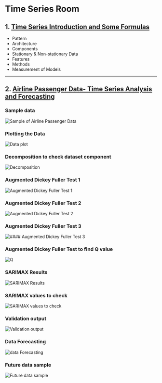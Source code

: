 # Time Series Room

## 1. [Time Series Introduction and Some Formulas](https://github.com/RusticHaze634/Time-Series-Room/blob/main/Codes/time-series.ipynb)

- Pattern 
- Architecture
- Components
- Stationary & Non-stationary Data
- Features
- Methods
- Measurement of Models

*** 

## 2. [Airline Passenger Data- Time Series Analysis and Forecasting](https://www.kaggle.com/diplod0cus/airline-passenger-data-time-series-analysis)

### Sample data

  ![Sample of Airline Passenger Data](https://github.com/RusticHaze634/Time-Series-Room/blob/main/Images/1.%20Sample%20data.jpg)
  
### Plotting the Data

  ![Data plot](https://github.com/RusticHaze634/Time-Series-Room/blob/main/Images/2.%20data%20plot.png)
  
### Decomposition to check dataset component

  ![Decomposition](https://github.com/RusticHaze634/Time-Series-Room/blob/main/Images/3.%20Decomposition%20to%20check%20dataset%20component.png)
  
### Augmented Dickey Fuller Test 1

  ![Augmented Dickey Fuller Test 1](https://github.com/RusticHaze634/Time-Series-Room/blob/main/Images/4.%20Augmented%20Dickey%20Fuller%20Test%201.png)
  
### Augmented Dickey Fuller Test 2

  ![Augmented Dickey Fuller Test 2](https://github.com/RusticHaze634/Time-Series-Room/blob/main/Images/5.%20Augmented%20Dickey%20Fuller%20Test%202.png)
  
### Augmented Dickey Fuller Test 3

  ![#### Augmented Dickey Fuller Test 3](https://github.com/RusticHaze634/Time-Series-Room/blob/main/Images/6.%20Augmented%20Dickey%20Fuller%20Test%203.png)
  
### Augmented Dickey Fuller Test to find Q value

  ![Q](https://github.com/RusticHaze634/Time-Series-Room/blob/main/Images/7.%20Augmented%20Dickey%20Fuller%20Test%20to%20find%20Q.png)
  
### SARIMAX Results

  ![SARIMAX Results](https://github.com/RusticHaze634/Time-Series-Room/blob/main/Images/8.%20SARIMAX%20Results.png)
  
### SARIMAX values to check

   ![SARIMAX values to check](https://github.com/RusticHaze634/Time-Series-Room/blob/main/Images/9.%20SARIMAX%20values%20to%20check.png)
   
### Validation output

  ![Validation output](https://github.com/RusticHaze634/Time-Series-Room/blob/main/Images/10.%20Validation%20output.png)
  
### Data Forecasting
  
   ![data Forecasting](https://github.com/RusticHaze634/Time-Series-Room/blob/main/Images/11.%20data%20Forecasting.png)
   
### Future data sample

  ![Future data sample](https://github.com/RusticHaze634/Time-Series-Room/blob/main/Images/12.%20Future%20data%20sample.png)
  
